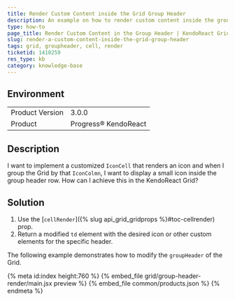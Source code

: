 ```yaml
---
title: Render Custom Content inside the Grid Group Header
description: An example on how to render custom content inside the group header of the KendoReact Grid.
type: how-to
page_title: Render Custom Content in the Group Header | KendoReact Grid
slug: render-a-custom-content-inside-the-grid-group-header
tags: grid, groupheader, cell, render
ticketid: 1410259
res_type: kb
category: knowledge-base
---
```


## Environment

<table>
    <tbody>
	    <tr>
	    	<td>Product Version</td>
	    	<td>3.0.0</td>
	    </tr>
	    <tr>
	    	<td>Product</td>
	    	<td>Progress® KendoReact</td>
	    </tr>
    </tbody>
</table>


## Description

I want to implement a customized `IconCell` that renders an icon and when I group the Grid by that `IconColmn`, I want to display a small icon inside the group header row. How can I achieve this in the KendoReact Grid?

## Solution

1. Use the [`cellRender`]({% slug api_grid_gridprops %}#toc-cellrender) prop.
1. Return a modified `td` element with the desired icon or other custom elements for the specific header.

The following example demonstrates how to modify the `groupHeader` of the Grid.

{% meta id:index height:760 %}
{% embed_file grid/group-header-render/main.jsx preview %}
{% embed_file common/products.json %}
{% endmeta %}
